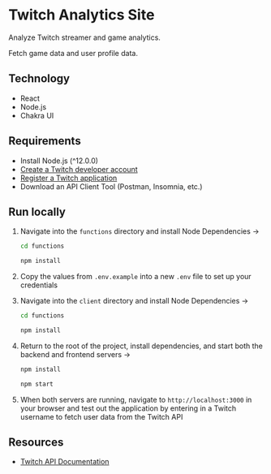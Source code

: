 # Twitch Analytics Site

Analyze Twitch streamer and game analytics.

Fetch game data and user profile data.

## Technology

- React
- Node.js
- Chakra UI

## Requirements

- Install Node.js (^12.0.0)
- [Create a Twitch developer account](https://dev.twitch.tv/)
- [Register a Twitch application](https://dev.twitch.tv/console/apps/create)
- Download an API Client Tool (Postman, Insomnia, etc.)

## Run locally

1. Navigate into the `functions` directory and install Node Dependencies ->

   ```bash
   cd functions
   ```

   ```bash
   npm install
   ```

2. Copy the values from `.env.example` into a new `.env` file to set up your credentials

3. Navigate into the `client` directory and install Node Dependencies ->
   ```bash
   cd functions
   ```

   ```bash
   npm install
   ```

4. Return to the root of the project, install dependencies, and start both the backend and frontend servers ->
   ```bash
   npm install
   ```
   
   ```bash
   npm start
   ```

5. When both servers are running, navigate to `http://localhost:3000` in your browser and test out the application by entering in a Twitch username to fetch user data from the Twitch API

## Resources

- [Twitch API Documentation](https://dev.twitch.tv/docs/api/guide)
